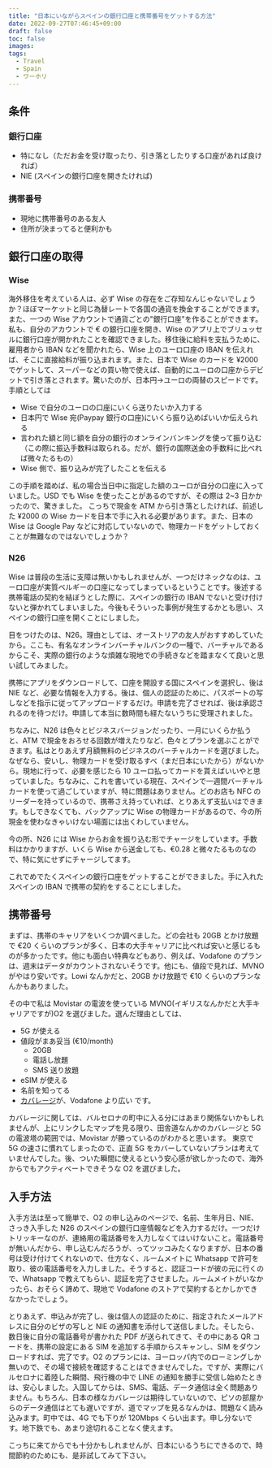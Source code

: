 ```yaml
---
title: "日本にいながらスペインの銀行口座と携帯番号をゲットする方法"
date: 2022-09-27T07:46:45+09:00
draft: false
toc: false
images:
tags:
  - Travel
  - Spain
  - ワーホリ
---
```


## 条件

### 銀行口座

- 特になし（ただお金を受け取ったり、引き落としたりする口座があれば良ければ）
- NIE (スペインの銀行口座を開きたければ)

### 携帯番号

- 現地に携帯番号のある友人
- 住所が決まってると便利かも

## 銀行口座の取得

### Wise

海外移住を考えている人は、必ず Wise の存在をご存知なんじゃないでしょうか？ほぼマーケットと同じ為替レートで各国の通貨を換金することができます。また、一つの Wise アカウントで通貨ごとの"銀行口座"を作ることができます。私も、自分のアカウントで € の銀行口座を開き、Wise のアプリ上でブリュッセルに銀行口座が開かれたことを確認できました。移住後に給料を支払うために、雇用者から IBAN などを聞かれたら、Wise 上のユーロ口座の IBAN を伝えれば、そこに直接給料が振り込まれます。また、日本で Wise のカードを ¥2000 でゲットして、スーパーなどの買い物で使えば、自動的にユーロの口座からデビットで引き落とされます。驚いたのが、日本円->ユーロの両替のスピードです。手順としては

- Wise で自分のユーロの口座にいくら送りたいか入力する
- 日本円で Wise 宛(Paypay 銀行の口座)にいくら振り込めばいいか伝えられる
- 言われた額と同じ額を自分の銀行のオンラインバンキングを使って振り込む（この際に振込手数料は取られる。だが、銀行の国際送金の手数料に比べれば微々たるもの）
- Wise 側で、振り込みが完了したことを伝える

この手順を踏めば、私の場合当日中に指定した額のユーロが自分の口座に入っていました。USD でも Wise を使ったことがあるのですが、その際は 2~3 日かかったので、驚きました。
こっちで現金を ATM から引き落としたければ、前述した ¥2000 の Wise カードを日本で手に入れる必要があります。また、日本の Wise は Google Pay などに対応していないので、物理カードをゲットしておくことが無難なのではないでしょうか？

### N26

Wise は普段の生活に支障は無いかもしれませんが、一つだけネックなのは、ユーロ口座が実質ベルギーの口座になってしまっているということです。後述する携帯電話の契約を結ぼうとした際に、スペインの銀行の IBAN でないと受け付けないと弾かれてしまいました。今後もそういった事例が発生するかとも思い、スペインの銀行口座を開くことにしました。

目をつけたのは、N26。理由としては、オーストリアの友人がおすすめしていたから。ここも、有名なオンラインバーチャルバンクの一種で、バーチャルであるからこそ、実際の銀行のような煩雑な現地での手続きなどを踏まなくて良いと思い試してみました。

携帯にアプリをダウンロードして、口座を開設する国にスペインを選択し、後は NIE など、必要な情報を入力する。後は、個人の認証のために、パスポートの写しなどを指示に従ってアップロードするだけ。申請を完了させれば、後は承認されるのを待つだけ。申請して本当に数時間も経たないうちに受理されました。

ちなみに、N26 は色々とビジネスバージョンだったり、一月にいくらか払うと、ATM で現金をおろせる回数が増えたりなど、色々とプランを選ぶことができます。私はとりあえず月額無料のビジネスのバーチャルカードを選びました。なぜなら、安いし、物理カードを受け取るすべ（まだ日本にいたから）がないから。現地に行って、必要を感じたら 10 ユーロ払ってカードを貰えばいいやと思っていました。ちなみに、これを書いている現在、スペインで一週間バーチャルカードを使って過ごしていますが、特に問題はありません。どのお店も NFC のリーダーを持っているので、携帯さえ持っていれば、とりあえず支払いはできます。もしできなくても、バックアップに Wise の物理カードがあるので、今の所現金を使わなきゃいけない場面には出くわしていません。

今の所、N26 には Wise からお金を振り込む形でチャージをしています。手数料はかかりますが、いくら Wise から送金しても、€0.28 と微々たるものなので、特に気にせずにチャージしてます。

これでめでたくスペインの銀行口座をゲットすることができました。手に入れたスペインの IBAN で携帯の契約をすることにしました。

## 携帯番号

まずは、携帯のキャリアをいくつか調べました。どの会社も 20GB とかけ放題で €20 くらいのプランが多く、日本の大手キャリアに比べれば安いと感じるものが多かったです。他にも面白い特典などもあり、例えば、Vodafone のプランは、週末はデータがカウントされないそうです。他にも、値段で見れば、MVNO がやはり安いです。Lowi なんかだと、20GB かけ放題で €10 くらいのプランなんかもありました。

その中で私は Movistar の電波を使っている MVNO(イギリスなんかだと大手キャリアですが)O2 を選びました。選んだ理由としては、

- 5G が使える
- 値段がまあ妥当 (€10/month)
  - 20GB
  - 電話し放題
  - SMS 送り放題
- eSIM が使える
- 名前を知ってる
- [カバレージ](https://www.nperf.com/en/map/ES/-/168910.Movistar-Movil/signal/?ll=39.143907559644944&lg=-1.813774108886719&zoom=6)が、Vodafone より広い
  です。

カバレージに関しては、バルセロナの町中に入る分にはあまり関係ないかもしれませんが、上にリンクしたマップを見る限り、田舎道なんかのカバレージと 5G の電波塔の範囲では、Movistar が勝っているのがわかると思います。
東京で 5G の速さに慣れてしまったので、正直 5G をカバーしていないプランは考えていませんでした。後、ついた瞬間に使えるという安心感が欲しかったので、海外からでもアクティベートできそうな O2 を選びました。

## 入手方法

入手方法は至って簡単で、O2 の申し込みのページで、名前、生年月日、NIE、さっき入手した N26 のスペインの銀行口座情報などを入力するだけ。一つだけトリッキーなのが、連絡用の電話番号を入力しなくてはいけないこと。電話番号が無いんだから、申し込むんだろうが、ってツッコみたくなりますが、日本の番号は受け付けてくれないので、仕方なく、ルームメイトに Whatsapp で許可を取り、彼の電話番号を入力しました。そうすると、認証コードが彼の元に行くので、Whatsapp で教えてもらい、認証を完了させました。ルームメイトがいなかったら、おそらく諦めて、現地で Vodafone のストアで契約するとかしかできなかったでしょう。

とりあえず、申込みが完了し、後は個人の認証のために、指定されたメールアドレスに自分のビザの写しと NIE の通知書を添付して送信しました。そしたら、数日後に自分の電話番号が書かれた PDF が送られてきて、その中にある QR コードを、携帯の設定にある SIM を追加する手順からスキャンし、SIM をダウンロードすれば、完了です。O2 のプランには、ヨーロッパ内でのローミングしか無いので、その場で接続を確認することはできませんでした。ですが、実際にバルセロナに着陸した瞬間、飛行機の中で LINE の通知を勝手に受信し始めたときは、安心しました。入国してからは、SMS、電話、データ通信は全く問題ありません。もちろん、日本の様なカバレージは期待していないので、ピソの部屋からのデータ通信はとても遅いですが、道でマップを見るなんかは、問題なく読み込みます。町中では、4G でも下りが 120Mbps くらい出ます。申し分ないです。地下鉄でも、あまり途切れることなく使えます。

こっちに来てからでも十分かもしれませんが、日本にいるうちにできるので、時間節約のためにも、是非試してみて下さい。
